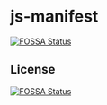 # js-manifest
[![FOSSA Status](https://app.fossa.com/api/projects/git%2Bgithub.com%2Fmighty-muffin%2Fjs-manifest.svg?type=shield)](https://app.fossa.com/projects/git%2Bgithub.com%2Fmighty-muffin%2Fjs-manifest?ref=badge_shield)



## License
[![FOSSA Status](https://app.fossa.com/api/projects/git%2Bgithub.com%2Fmighty-muffin%2Fjs-manifest.svg?type=large)](https://app.fossa.com/projects/git%2Bgithub.com%2Fmighty-muffin%2Fjs-manifest?ref=badge_large)